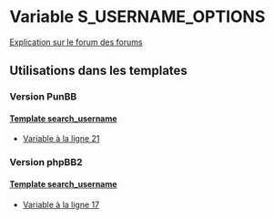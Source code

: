 # Variable S_USERNAME_OPTIONS
[Explication sur le forum des forums](http://forum.forumactif.com/t294113-listing-des-variables#S_USERNAME_OPTIONS)

## Utilisations dans les templates

### Version PunBB

#### [Template search_username](punbb/search_username.md)
* [Variable à la ligne 21](../punbb/search_username.tpl#L21)

### Version phpBB2

#### [Template search_username](subsilver/search_username.md)
* [Variable à la ligne 17](../subsilver/search_username.tpl#L17)